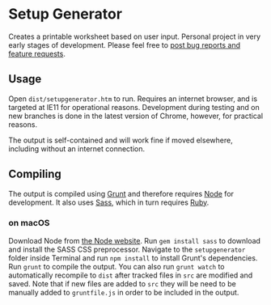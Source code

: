 # Setup Generator

Creates a printable worksheet based on user input. Personal project in very early stages of development. Please feel free to [post bug reports and feature requests](https://github.com/danfoy/setupgenerator/issues/new).

## Usage

Open `dist/setupgenerator.htm` to run. Requires an internet browser, and is targeted at IE11 for operational reasons. Development during testing and on new branches is done in the latest version of Chrome, however, for practical reasons.

The output is self-contained and will work fine if moved elsewhere, including without an internet connection.

## Compiling

The output is compiled using [Grunt](http://www.gruntjs.com) and therefore requires [Node](http://www.nodejs.org) for development. It also uses [Sass](http://sass-lang.com), which in turn requires [Ruby](https://www.ruby-lang.org/en/).

### on macOS

Download Node from [the Node website](http://www.nodejs.org). Run `gem install sass` to download and install the SASS CSS preprocessor. Navigate to the `setupgenerator` folder inside Terminal and run `npm install` to install Grunt's dependencies. Run `grunt` to compile the output. You can also run `grunt watch` to automatically recompile to `dist` after tracked files in `src` are modified and saved. Note that if new files are added to `src` they will be need to be manually added to `gruntfile.js` in order to be included in the output.
